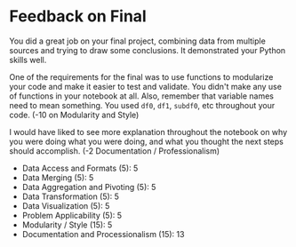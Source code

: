 # Feedback on Final

You did a great job on your final project, combining data from multiple sources and trying to draw some conclusions.  It demonstrated your Python skills well.

One of the requirements for the final was to use functions to modularize your code and make it easier to test and validate.  You didn't make any use of functions in your notebook at all.  Also, remember that variable names need to mean something.  You used `df0`, `df1`, `subdf0`, etc throughout your code.  (-10 on Modularity and Style)

I would have liked to see more explanation throughout the notebook on why you were doing what you were doing, and what you thought the next steps should accomplish.  (-2 Documentation / Professionalism)

* Data Access and Formats (5): 5
* Data Merging (5): 5
* Data Aggregation and Pivoting (5): 5
* Data Transformation (5): 5
* Data Visualization (5): 5
* Problem Applicability (5): 5
* Modularity / Style (15): 5
* Documentation and Processionalism (15): 13
